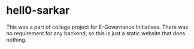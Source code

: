 # hell0-sarkar

This was a part of college project for E-Governance Initiatives.
There was no requirement for any backend, so this is just a static website that does nothing.
